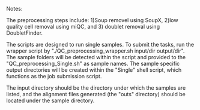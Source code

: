 Notes:

The preprocessing steps include: 1)Soup removel using SoupX, 2)low quality cell removal using miQC, and 3) doublet removal using DoubletFinder.

The scripts are designed to run single samples. To submit the tasks, run the wrapper script by "./QC_preprocessing_wrapper.sh input/dir output/dir". The sample folders will be detected within the script and provided to the "QC_preprocessing_Single.sh" as sample names. The sample specific output directories will be created within the "Single" shell script, which functions as the job submission script.

The input directory should be the directory under which the samples are listed, and the alignment files generated (the "outs" directory) should be located under the sample directory.   
